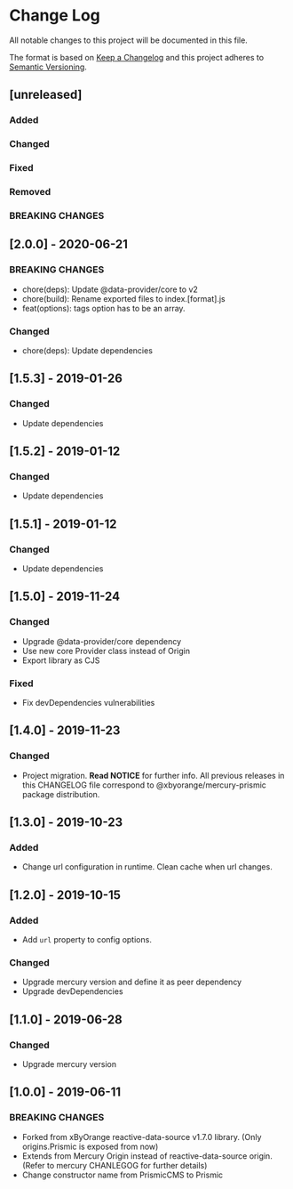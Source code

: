 # Change Log
All notable changes to this project will be documented in this file.

The format is based on [Keep a Changelog](http://keepachangelog.com/)
and this project adheres to [Semantic Versioning](http://semver.org/).

## [unreleased]
### Added
### Changed
### Fixed
### Removed
### BREAKING CHANGES

## [2.0.0] - 2020-06-21

### BREAKING CHANGES
- chore(deps): Update @data-provider/core to v2
- chore(build): Rename exported files to index.[format].js
- feat(options): tags option has to be an array.

### Changed
- chore(deps): Update dependencies

## [1.5.3] - 2019-01-26
### Changed
- Update dependencies

## [1.5.2] - 2019-01-12
### Changed
- Update dependencies

## [1.5.1] - 2019-01-12
### Changed
- Update dependencies

## [1.5.0] - 2019-11-24
### Changed
- Upgrade @data-provider/core dependency
- Use new core Provider class instead of Origin
- Export library as CJS

### Fixed
- Fix devDependencies vulnerabilities

## [1.4.0] - 2019-11-23
### Changed
- Project migration. __Read NOTICE__ for further info. All previous releases in this CHANGELOG file correspond to @xbyorange/mercury-prismic package distribution.

## [1.3.0] - 2019-10-23
### Added
- Change url configuration in runtime. Clean cache when url changes.

## [1.2.0] - 2019-10-15
### Added
- Add `url` property to config options.

### Changed
- Upgrade mercury version and define it as peer dependency
- Upgrade devDependencies

## [1.1.0] - 2019-06-28
### Changed
- Upgrade mercury version

## [1.0.0] - 2019-06-11
### BREAKING CHANGES
- Forked from xByOrange reactive-data-source v1.7.0 library. (Only origins.Prismic is exposed from now)
- Extends from Mercury Origin instead of reactive-data-source origin. (Refer to mercury CHANLEGOG for further details)
- Change constructor name from PrismicCMS to Prismic